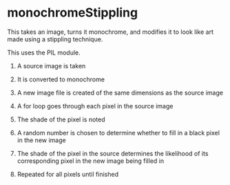 # monochromeStippling
This takes an image, turns it monochrome, and modifies it to look like art made using a stippling technique.

This uses the PIL module.

1. A source image is taken

2. It is converted to monochrome

3. A new image file is created of the same dimensions as the source image

4. A for loop goes through each pixel in the source image

5. The shade of the pixel is noted

6. A random number is chosen to determine whether to fill in a black pixel in the new image

7. The shade of the pixel in the source determines the likelihood of its corresponding pixel in the new image being filled in

8. Repeated for all pixels until finished
